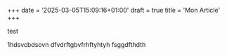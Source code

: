+++
date = '2025-03-05T15:09:16+01:00'
draft = true
title = 'Mon Article'
+++

test

1hdsvcbdsovn
dfvdrftgbvfrhftyhtyh
fsggdfthdth
